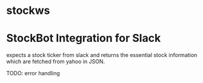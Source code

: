 stockws
=======

# StockBot Integration for Slack


expects a stock ticker from slack and returns the essential stock information which are fetched from yahoo in JSON.

TODO: error handling
